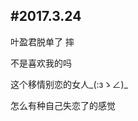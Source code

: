 #2017.3.24
---------------------------------------
叶盈君脱单了 摔

不是喜欢我的吗

这个移情别恋的女人_(:зゝ∠)_

怎么有种自己失恋了的感觉